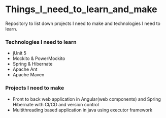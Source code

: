 # Things_I_need_to_learn_and_make
Repository to list down projects I need to make and technologies I need to learn.

<h3>Technologies I need to learn</h3>
<ul>
  <li>jUnit 5</li>
  <li>Mockito & PowerMockito</li>
  <li>Spring & Hibernate</li>
  <li>Apache Ant</li>
  <li>Apache Maven</li>
</ul>

<h3>Projects I need to make</h3>
<ul>
  <li>Front to back web application in Angular(web components) and Spring Hibernate with CI/CD and version control</li>
  <li>Multithreading based application in java using executor framework</li>
</ul>
